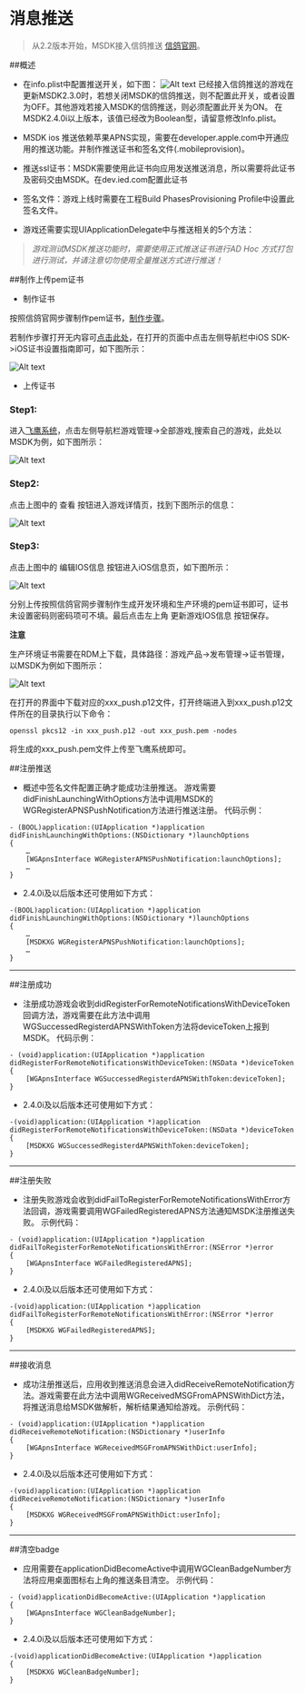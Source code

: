 消息推送
===

 > 从2.2版本开始，MSDK接入信鸽推送   [信鸽官网](http://xg.qq.com/)。

##概述

 - 在info.plist中配置推送开关，如下图：
![Alt text](./Push1.png)
已经接入信鸽推送的游戏在更新MSDK2.3.0时，若想关闭MSDK的信鸽推送，则不配置此开关，或者设置为OFF。其他游戏若接入MSDK的信鸽推送，则必须配置此开关为ON。
在MSDK2.4.0i以上版本，该值已经改为Boolean型，请留意修改Info.plist。

 - MSDK ios 推送依赖苹果APNS实现，需要在developer.apple.com中开通应用的推送功能。并制作推送证书和签名文件(.mobileprovision)。
 - 推送ssl证书：MSDK需要使用此证书向应用发送推送消息，所以需要将此证书及密码交由MSDK。在dev.ied.com配置此证书
 - 签名文件：游戏上线时需要在工程Build PhasesProvisioning Profile中设置此签名文件。
 - 游戏还需要实现UIApplicationDelegate中与推送相关的5个方法：
>*游戏测试MSDK推送功能时，需要使用正式推送证书进行AD Hoc 方式打包进行测试，并请注意切勿使用全量推送方式进行推送！*

##制作上传pem证书
 - 制作证书

按照信鸽官网步骤制作pem证书，[制作步骤](http://developer.xg.qq.com/index.php/IOS_%E8%AF%81%E4%B9%A6%E8%AE%BE%E7%BD%AE%E6%8C%87%E5%8D%97)。

若制作步骤打开无内容可[点击此处](http://developer.xg.qq.com/index.php/Main_Page)，在打开的页面中点击左侧导航栏中iOS SDK->iOS证书设置指南即可，如下图所示：

![Alt text](./Push2.png)

 - 上传证书
### Step1:
进入[飞鹰系统](http://dev.ied.com)，点击左侧导航栏游戏管理->全部游戏,搜索自己的游戏，此处以MSDK为例，如下图所示：

![Alt text](./Push3.png)

### Step2:
点击上图中的 查看 按钮进入游戏详情页，找到下图所示的信息：

![Alt text](./Push4.png)

### Step3:
点击上图中的 编辑IOS信息 按钮进入iOS信息页，如下图所示：

![Alt text](./Push5.png)

分别上传按照信鸽官网步骤制作生成开发环境和生产环境的pem证书即可，证书未设置密码则密码项可不填。最后点击左上角 更新游戏IOS信息 按钮保存。

**注意**

生产环境证书需要在RDM上下载，具体路径：游戏产品->发布管理->证书管理，以MSDK为例如下图所示：

![Alt text](./Push_RDM1.png)

在打开的界面中下载对应的xxx_push.p12文件，打开终端进入到xxx_push.p12文件所在的目录执行以下命令：

```
openssl pkcs12 -in xxx_push.p12 -out xxx_push.pem -nodes
```
将生成的xxx_push.pem文件上传至飞鹰系统即可。

##注册推送
 - 概述中签名文件配置正确才能成功注册推送。
游戏需要didFinishLaunchingWithOptions方法中调用MSDK的WGRegisterAPNSPushNotification方法进行推送注册。
代码示例：
```
- (BOOL)application:(UIApplication *)application didFinishLaunchingWithOptions:(NSDictionary *)launchOptions
{
    …
    [WGApnsInterface WGRegisterAPNSPushNotification:launchOptions];
    …
} 
```

- 2.4.0i及以后版本还可使用如下方式：
```
-(BOOL)application:(UIApplication *)application didFinishLaunchingWithOptions:(NSDictionary *)launchOptions
{
	…
	[MSDKXG WGRegisterAPNSPushNotification:launchOptions];
	…
}
```

---

##注册成功
 - 注册成功游戏会收到didRegisterForRemoteNotificationsWithDeviceToken回调方法，游戏需要在此方法中调用WGSuccessedRegisterdAPNSWithToken方法将deviceToken上报到MSDK。
代码示例：
```
- (void)application:(UIApplication *)application didRegisterForRemoteNotificationsWithDeviceToken:(NSData *)deviceToken
{
    [WGApnsInterface WGSuccessedRegisterdAPNSWithToken:deviceToken];
} 
```

- 2.4.0i及以后版本还可使用如下方式：
```
-(void)application:(UIApplication *)application didRegisterForRemoteNotificationsWithDeviceToken:(NSData *)deviceToken
{
	[MSDKXG WGSuccessedRegisterdAPNSWithToken:deviceToken];
}
```

---

##注册失败
 - 注册失败游戏会收到didFailToRegisterForRemoteNotificationsWithError方法回调，游戏需要调用WGFailedRegisteredAPNS方法通知MSDK注册推送失败。
示例代码：
```
- (void)application:(UIApplication *)application didFailToRegisterForRemoteNotificationsWithError:(NSError *)error
{
    [WGApnsInterface WGFailedRegisteredAPNS];
} 
```

- 2.4.0i及以后版本还可使用如下方式：
```
-(void)application:(UIApplication *)application didFailToRegisterForRemoteNotificationsWithError:(NSError *)error
{
	[MSDKXG WGFailedRegisteredAPNS];
}
```

---


##接收消息
 - 成功注册推送后，应用收到推送消息会进入didReceiveRemoteNotification方法。游戏需要在此方法中调用WGReceivedMSGFromAPNSWithDict方法，将推送消息给MSDK做解析，解析结果通知给游戏。
示例代码：
```
- (void)application:(UIApplication *)application didReceiveRemoteNotification:(NSDictionary *)userInfo
{
    [WGApnsInterface WGReceivedMSGFromAPNSWithDict:userInfo];
} 
```

- 2.4.0i及以后版本还可使用如下方式：
```
-(void)application:(UIApplication *)application didReceiveRemoteNotification:(NSDictionary *)userInfo
{
	[MSDKXG WGReceivedMSGFromAPNSWithDict:userInfo];
}
```

---

##清空badge

 - 应用需要在applicationDidBecomeActive中调用WGCleanBadgeNumber方法将应用桌面图标右上角的推送条目清空。
示例代码：
```
- (void)applicationDidBecomeActive:(UIApplication *)application
{
    [WGApnsInterface WGCleanBadgeNumber];
} 
```

- 2.4.0i及以后版本还可使用如下方式：
```
-(void)applicationDidBecomeActive:(UIApplication *)application
{
	[MSDKXG WGCleanBadgeNumber];
}
```
